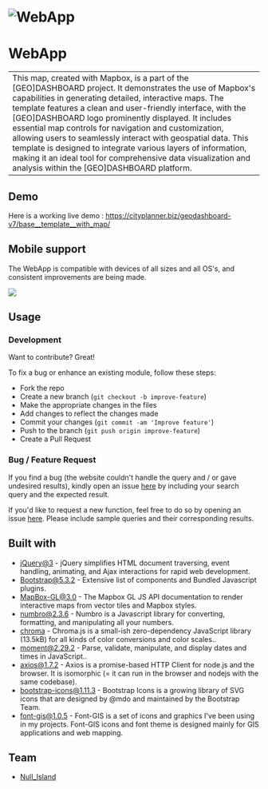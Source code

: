 # ![WebApp](https://cityplanner.biz/geodashboard-v7/base__template__with_map/assets/images/thumb.jpg)

# WebApp
<table>
<tr>
<td>
  This map, created with Mapbox, is a part of the [GEO]DASHBOARD project. It demonstrates the use of Mapbox's capabilities in generating detailed, interactive maps. The template features a clean and user-friendly interface, with the [GEO]DASHBOARD logo prominently displayed. It includes essential map controls for navigation and customization, allowing users to seamlessly interact with geospatial data. This template is designed to integrate various layers of information, making it an ideal tool for comprehensive data visualization and analysis within the [GEO]DASHBOARD platform.
</td>
</tr>
</table>

## Demo
Here is a working live demo :  https://cityplanner.biz/geodashboard-v7/base__template__with_map/

## Mobile support
The WebApp is compatible with devices of all sizes and all OS's, and consistent improvements are being made.

![](https://cityplanner.biz/geodashboard-v7/base__template__with_map/assets/images/thumb-mobile.jpg)

## Usage

### Development
Want to contribute? Great!

To fix a bug or enhance an existing module, follow these steps:

- Fork the repo
- Create a new branch (`git checkout -b improve-feature`)
- Make the appropriate changes in the files
- Add changes to reflect the changes made
- Commit your changes (`git commit -am 'Improve feature'`)
- Push to the branch (`git push origin improve-feature`)
- Create a Pull Request 

### Bug / Feature Request

If you find a bug (the website couldn't handle the query and / or gave undesired results), kindly open an issue [here](https://github.com/piergiorgio-roveda/geodashboard-v7--base__template__with_map/issues/new) by including your search query and the expected result.

If you'd like to request a new function, feel free to do so by opening an issue [here](https://github.com/piergiorgio-roveda/geodashboard-v7--base__template__with_map/issues/new). Please include sample queries and their corresponding results.

## Built with 

- [jQuery@3](http://www.w3schools.com/jquery/jquery_ref_ajax.asp) - jQuery simplifies HTML document traversing, event handling, animating, and Ajax interactions for rapid web development.
- [Bootstrap@5.3.2](http://getbootstrap.com/) - Extensive list of components and  Bundled Javascript plugins.
- [MapBox-GL@3.0](http://getbootstrap.com/) - The Mapbox GL JS API documentation to render interactive maps from vector tiles and Mapbox styles.
- [numbro@2.3.6](http://getbootstrap.com/) - Numbro is a Javascript library for converting, formatting, and manipulating all your numbers.
- [chroma](http://getbootstrap.com/) - Chroma.js is a small-ish zero-dependency JavaScript library (13.5kB) for all kinds of color conversions and color scales..
- [moment@2.29.2](http://getbootstrap.com/) - Parse, validate, manipulate, and display dates and times in JavaScript..
- [axios@1.7.2](http://getbootstrap.com/) - Axios is a promise-based HTTP Client for node.js and the browser. It is isomorphic (= it can run in the browser and nodejs with the same codebase).
- [bootstrap-icons@1.11.3](http://getbootstrap.com/) - Bootstrap Icons is a growing library of SVG icons that are designed by @mdo and maintained by the Bootstrap Team.
- [font-gis@1.0.5](http://getbootstrap.com/) - Font-GIS is a set of icons and graphics I've been using in my projects. Font-GIS icons and font theme is designed mainly for GIS applications and web mapping.

## Team

- [Null_Island](https://x.com/Null_Island_Geo)
